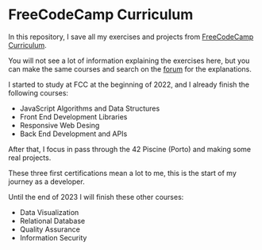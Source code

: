 # FreeCodeCamp Curriculum

In this repository, I save all my exercises and projects from [FreeCodeCamp Curriculum](https://www.freecodecamp.org/learn). 

You will not see a lot of information explaining the exercises here, but you can make the same courses and search on the [forum](https://forum.freecodecamp.org/) for the explanations.

I started to study at FCC at the beginning of 2022, and I already finish the following courses:
- JavaScript Algorithms and Data Structures
- Front End Development Libraries
- Responsive Web Desing
- Back End Development and APIs

After that, I focus in pass through the 42 Piscine (Porto) and making some real projects. 

These three first certifications mean a lot to me, this is the start of my journey as a developer. 

Until the end of 2023 I will finish these other courses:
- Data Visualization
- Relational Database
- Quality Assurance
- Information Security
